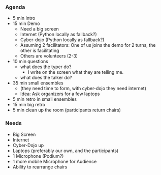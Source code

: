 ### Agenda
- 5 min Intro
- 15 min Demo
    - Need a big screen
    - Internet (Python locally as fallback?)
    - Cyber-dojo (Python locally as fallback?)
    - Assuming 2 facilitators: One of us joins the demo for 2 turns, the other is facilitating
    - Others are volunteers (2-3)
- 10 min questions
    - what does the typer do?
        - I write on the screen what they are telling me.
    - what does the talker do?
- 35 min small ensembles 
    - (they need time to form, with cyber-dojo they need internet)
    - Idea: Ask organizers for a few laptops
- 5 min retro in small ensembles
- 15 min big retro
- 5 min clean up the room (participants return chairs)


### Needs
- Big Screen
- Internet
- Cyber-Dojo up
- Laptops (preferably our own, and the participants)
- 1 Microphone (Podium?)
- 1 more mobile Microphone for Audience
- Ability to rearrange chairs